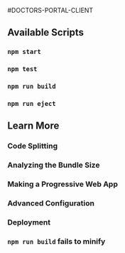 #DOCTORS-PORTAL-CLIENT


## Available Scripts



### `npm start`



### `npm test`



### `npm run build`



### `npm run eject`


## Learn More

### Code Splitting


### Analyzing the Bundle Size



### Making a Progressive Web App


### Advanced Configuration


### Deployment


### `npm run build` fails to minify


